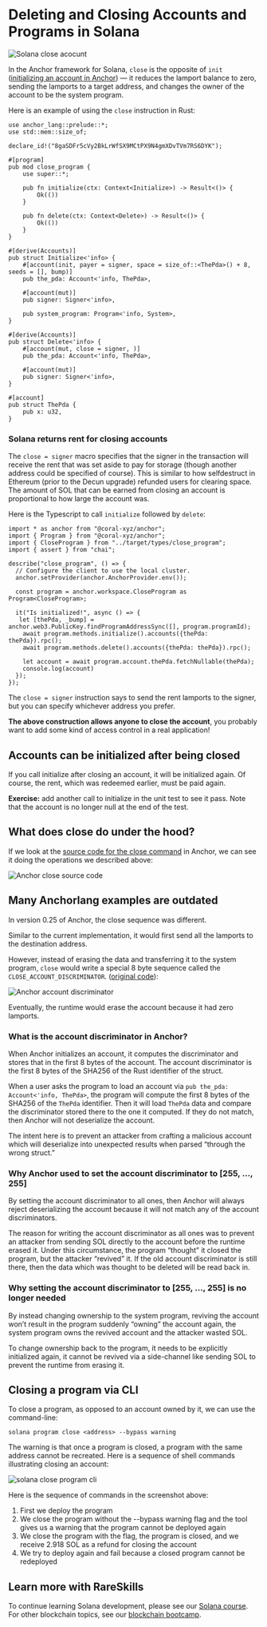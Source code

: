 # Deleting and Closing Accounts and Programs in Solana

![Solana close acocunt](https://static.wixstatic.com/media/935a00_74aadefdf66141ac8156b6fb8a78cbfd~mv2.jpg/v1/fill/w_740,h_416,al_c,q_80,usm_0.66_1.00_0.01,enc_auto/935a00_74aadefdf66141ac8156b6fb8a78cbfd~mv2.jpg)

In the Anchor framework for Solana, `close` is the opposite of `init` ([initializing an account in Anchor](https://www.rareskills.io/post/solana-initialize-account)) — it reduces the lamport balance to zero, sending the lamports to a target address, and changes the owner of the account to be the system program.

Here is an example of using the `close` instruction in Rust:

```
use anchor_lang::prelude::*;
use std::mem::size_of;

declare_id!("8gaSDFr5cVy2BkLrWfSX9MCtPX9N4gmXDvTVm7RS6DYK");

#[program]
pub mod close_program {
    use super::*;

    pub fn initialize(ctx: Context<Initialize>) -> Result<()> {
        Ok(())
    }

    pub fn delete(ctx: Context<Delete>) -> Result<()> {
        Ok(())
    }
}

#[derive(Accounts)]
pub struct Initialize<'info> {
    #[account(init, payer = signer, space = size_of::<ThePda>() + 8, seeds = [], bump)]
    pub the_pda: Account<'info, ThePda>,

    #[account(mut)]
    pub signer: Signer<'info>,

    pub system_program: Program<'info, System>,
}

#[derive(Accounts)]
pub struct Delete<'info> {
    #[account(mut, close = signer, )]
    pub the_pda: Account<'info, ThePda>,

    #[account(mut)]
    pub signer: Signer<'info>,
}

#[account]
pub struct ThePda {
    pub x: u32,
}
```

### Solana returns rent for closing accounts

The `close = signer` macro specifies that the signer in the transaction will receive the rent that was set aside to pay for storage (though another address could be specified of course). This is similar to how selfdestruct in Ethereum (prior to the Decun upgrade) refunded users for clearing space. The amount of SOL that can be earned from closing an account is proportional to how large the account was.

Here is the Typescript to call `initialize` followed by `delete`:

```
import * as anchor from "@coral-xyz/anchor";
import { Program } from "@coral-xyz/anchor";
import { CloseProgram } from "../target/types/close_program";
import { assert } from "chai";

describe("close_program", () => {
  // Configure the client to use the local cluster.
  anchor.setProvider(anchor.AnchorProvider.env());

  const program = anchor.workspace.CloseProgram as Program<CloseProgram>;

  it("Is initialized!", async () => {
   let [thePda, _bump] = anchor.web3.PublicKey.findProgramAddressSync([], program.programId);
    await program.methods.initialize().accounts({thePda: thePda}).rpc();
    await program.methods.delete().accounts({thePda: thePda}).rpc();

    let account = await program.account.thePda.fetchNullable(thePda);
    console.log(account)
  });
});
```

The `close = signer` instruction says to send the rent lamports to the signer, but you can specify whichever address you prefer.

**The above construction allows anyone to close the account**, you probably want to add some kind of access control in a real application!

## Accounts can be initialized after being closed

If you call initialize after closing an account, it will be initialized again. Of course, the rent, which was redeemed earlier, must be paid again.

**Exercise:** add another call to initialize in the unit test to see it pass. Note that the account is no longer null at the end of the test.

## What does close do under the hood?

If we look at the [source code for the close command](https://github.com/coral-xyz/anchor/blob/v0.29.0/lang/src/common.rs) in Anchor, we can see it doing the operations we described above:

![Anchor close source code](https://static.wixstatic.com/media/935a00_dfd66357bad44b758fce6240bebae673~mv2.png/v1/fill/w_740,h_354,al_c,q_85,usm_0.66_1.00_0.01,enc_auto/935a00_dfd66357bad44b758fce6240bebae673~mv2.png)

## Many Anchorlang examples are outdated

In version 0.25 of Anchor, the close sequence was different.

Similar to the current implementation, it would first send all the lamports to the destination address.

However, instead of erasing the data and transferring it to the system program, `close` would write a special 8 byte sequence called the `CLOSE_ACCOUNT_DISCRIMINATOR`. ([original code](https://github.com/coral-xyz/anchor/blob/v0.25.0/lang/src/lib.rs#L273)):

![Anchor account discriminator](https://static.wixstatic.com/media/935a00_24b182dead824479901e064b4ae16dda~mv2.png/v1/fill/w_740,h_42,al_c,q_85,usm_0.66_1.00_0.01,enc_auto/935a00_24b182dead824479901e064b4ae16dda~mv2.png)

Eventually, the runtime would erase the account because it had zero lamports.

### What is the account discriminator in Anchor?

When Anchor initializes an account, it computes the discriminator and stores that in the first 8 bytes of the account. The account discriminator is the first 8 bytes of the SHA256 of the Rust identifier of the struct.

When a user asks the program to load an account via `pub the_pda: Account<'info, ThePda>`, the program will compute the first 8 bytes of the SHA256 of the `ThePda` identifier. Then it will load `ThePda` data and compare the discriminator stored there to the one it computed. If they do not match, then Anchor will not deserialize the account.

The intent here is to prevent an attacker from crafting a malicious account which will deserialize into unexpected results when parsed “through the wrong struct.”

### Why Anchor used to set the account discriminator to [255, …, 255]

By setting the account discriminator to all ones, then Anchor will always reject deserializing the account because it will not match any of the account discriminators.

The reason for writing the account discriminator as all ones was to prevent an attacker from sending SOL directly to the account before the runtime erased it. Under this circumstance, the program “thought” it closed the program, but the attacker “revived” it. If the old account discriminator is still there, then the data which was thought to be deleted will be read back in.

### Why setting the account discriminator to [255, …, 255] is no longer needed

By instead changing ownership to the system program, reviving the account won’t result in the program suddenly “owning” the account again, the system program owns the revived account and the attacker wasted SOL.

To change ownership back to the program, it needs to be explicitly initialized again, it cannot be revived via a side-channel like sending SOL to prevent the runtime from erasing it.

## Closing a program via CLI

To close a program, as opposed to an account owned by it, we can use the command-line:

```
solana program close <address> --bypass warning
```

The warning is that once a program is closed, a program with the same address cannot be recreated. Here is a sequence of shell commands illustrating closing an account:

![solana close program cli](https://static.wixstatic.com/media/935a00_6656a12dd8ab418eb568038dc955fbeb~mv2.png/v1/fill/w_740,h_235,al_c,q_85,usm_0.66_1.00_0.01,enc_auto/935a00_6656a12dd8ab418eb568038dc955fbeb~mv2.png)

Here is the sequence of commands in the screenshot above:

1. First we deploy the program
2. We close the program without the --bypass warning flag and the tool gives us a warning that the program cannot be deployed again
3. We close the program with the flag, the program is closed, and we receive 2.918 SOL as a refund for closing the account
4. We try to deploy again and fail because a closed program cannot be redeployed

## Learn more with RareSkills

To continue learning Solana development, please see our [Solana course](https://www.rareskills.io/solana-tutorial). For other blockchain topics, see our [blockchain bootcamp](https://www.rareskills.io/web3-blockchain-bootcamps).
